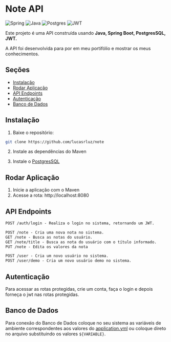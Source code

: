 # Note API

![Spring](https://img.shields.io/badge/spring-%236DB33F.svg?style=for-the-badge&logo=spring&logoColor=white)
![Java](https://img.shields.io/badge/java-%23ED8B00.svg?style=for-the-badge&logo=openjdk&logoColor=white)
![Postgres](https://img.shields.io/badge/postgres-%23316192.svg?style=for-the-badge&logo=postgresql&logoColor=white)
![JWT](https://img.shields.io/badge/JWT-black?style=for-the-badge&logo=JSON%20web%20tokens)

Este projeto é uma API construída usando **Java, Spring Boot, PostgresSQL, JWT.**

A API foi desenvolvida para por em meu portifólio e mostrar os meus conhecimentos.

## Seções

- [Instalação](#instalação)
- [Rodar Aplicação](#rodar-aplicação)
- [API Endpoints](#api-endpoints)
- [Autenticação](#autenticação)
- [Banco de Dados](#banco-de-dados)

## Instalação

1. Baixe o repositório:

```bash
git clone https://github.com/lucasrluz/note
```

2. Instale as dependências do Maven

3. Instale o [PostgresSQL](https://www.postgresql.org/)

## Rodar Aplicação

1. Inicie a aplicação com o Maven
2. Acesse a rota: http://localhost:8080


## API Endpoints

```markdown
POST /auth/login - Realiza o login no sistema, retornando um JWT.

POST /note - Cria uma nova nota no sistema.
GET /note - Busca as notas do usuário.
GET /note/title - Busca as nota do usuário com o título informado.
PUT /note - Edita os valores da nota

POST /user - Cria um novo usuário no sistema.
POST /user/demo - Cria um novo usuário demo no sistema.
```

## Autenticação
Para acessar as rotas protegidas, crie um conta, faça o login e depois forneça o jwt nas rotas protegidas.

## Banco de Dados
Para conexão do Banco de Dados coloque no seu sistema as variáveis de ambiente correspondentes aos valores do [application.yml](https://github.com/lucasrluz/note/blob/main/src/main/resources/application.yml) ou coloque direto no arquivo substituindo os valores ```${VARIABLE}```.

